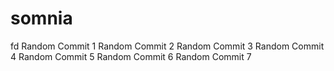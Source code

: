 # somnia
fd
Random Commit 1
Random Commit 2
Random Commit 3
Random Commit 4
Random Commit 5
Random Commit 6
Random Commit 7

